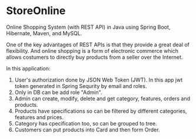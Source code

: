 # StoreOnline
Online Shopping System (with REST API) in Java using Spring Boot, Hibernate, Maven, and MySQL.

One of the key advantages of REST APIs is that they provide a great deal of flexibility.
And online shopping is a form of electronic commerce which allows costumers to directly buy products 
from a seller over the Internet. 

In this application:
1.  User's authorization done by JSON Web Token (JWT). In this app jwt token generated in Spring Sequrity by email and roles.
2.  Only in DB can be add role "Admin".
3.  Admin can create, modify, delete and get category, features, orders and products.
4.  Products have specifications so can be filtered by different categories, features and prices.
5.  Category has cpecification too, so can be grouped to tree.
6.  Customers can put products into Card and then form Order.
